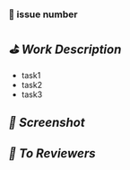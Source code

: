 ### 📍 issue number

## *⛳️ Work Description*
- task1
- task2
- task3

## *📸 Screenshot*

<!-- 실행 사진이나 영상을 드래그하여 첨부해주세요. -->

*📢 To Reviewers*
- 